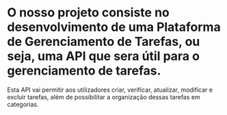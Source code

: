  # O nosso projeto consiste no desenvolvimento de uma Plataforma de Gerenciamento de Tarefas, ou seja, uma API que sera útil para o gerenciamento de tarefas.
Esta API vai permitir aos utilizadores criar, verificar, atualizar, modificar e excluir tarefas, além de possibilitar a organização dessas tarefas em categorias.

